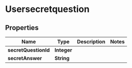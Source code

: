 

# Usersecretquestion


## Properties

| Name | Type | Description | Notes |
|------------ | ------------- | ------------- | -------------|
|**secretQuestionId** | **Integer** |  |  |
|**secretAnswer** | **String** |  |  |




